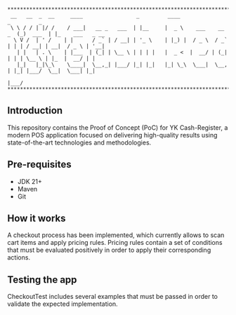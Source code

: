 ```
**************************************************************************************************************************
 __   __  _  __     ____                 _         ____                   _         _                 
 \ \ / / | |/ /    / ___|   __ _   ___  | |__     |  _ \    ___    __ _  (_)  ___  | |_    ___   _ __ 
  \ V /  | ' /    | |      / _` | / __| | '_ \    | |_) |  / _ \  / _` | | | / __| | __|  / _ \ | '__|
   | |   | . \    | |___  | (_| | \__ \ | | | |   |  _ <  |  __/ | (_| | | | \__ \ | |_  |  __/ | |   
   |_|   |_|\_\    \____|  \__,_| |___/ |_| |_|   |_| \_\  \___|  \__, | |_| |___/  \__|  \___| |_|   
                                                                  |___/                               
**************************************************************************************************************************
```

## Introduction

This repository contains the Proof of Concept (PoC) for YK Cash-Register, a modern POS application focused on delivering high-quality results using state-of-the-art technologies and methodologies.     

## Pre-requisites

* JDK 21+
* Maven
* Git

## How it works
A checkout process has been implemented, which currently allows to scan cart items and apply pricing rules.
Pricing rules contain a set of conditions that must be evaluated positively in order to apply their corresponding actions.

## Testing the app
CheckoutTest includes several examples that must be passed in order to validate the expected implementation.

